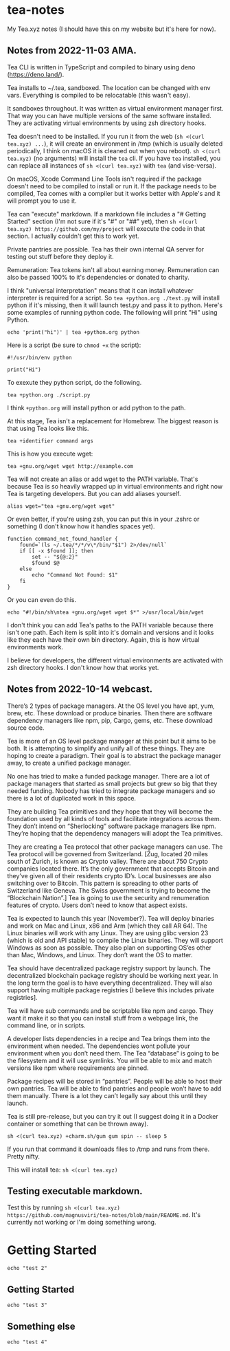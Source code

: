 # tea-notes

My Tea.xyz notes (I should have this on my website but it's here for now).

## Notes from  2022-11-03 AMA.

Tea CLI is written in TypeScript and compiled to binary using deno (https://deno.land/).

Tea installs to ~/.tea, sandboxed. The location can be changed with env vars. Everything is compiled to be relocatable (this wasn't easy).

It sandboxes throughout. It was written as virtual environment manager first. That way you can have multiple versions of the same software installed. They are activating virtual environments by using zsh directory hooks.

Tea doesn't need to be installed. If you run it from the web (`sh <(curl tea.xyz) ...`), it will create an environment in /tmp (which is usually deleted periodically, I think on macOS it is cleaned out when you reboot). `sh <(curl tea.xyz)` (no arguments) will install the `tea` cli. If you have `tea` installed, you can replace all instances of `sh <(curl tea.xyz)` with `tea` (and vise-versa).

On macOS, Xcode Command Line Tools isn't required if the package doesn't need to be compiled to install or run it. If the package needs to be compiled, Tea comes with a compiler but it works better with Apple's and it will prompt you to use it.

Tea can "execute" markdown. If a markdown file includes a "# Getting Started" section (I'm not sure if it's "#" or "##" yet), then `sh <(curl tea.xyz) https://github.com/my/project` will execute the code in that section. I actually couldn't get this to work yet.

Private pantries are possible. Tea has their own internal QA server for testing out stuff before they deploy it.

Remuneration: Tea tokens isn't all about earning money. Remuneration can also be passed 100% to it's dependencies or donated to charity.

I think "universal interpretation" means that it can install whatever interpreter is required for a script. So `tea +python.org ./test.py` will install python if it's missing, then it will launch test.py and pass it to python. Here's some examples of running python code. The following will print "Hi" using Python.

	echo 'print("hi")' | tea +python.org python

Here is a script (be sure to `chmod +x` the script):

	#!/usr/bin/env python
	
	print("Hi")

To exexute they python script, do the following.

	tea +python.org ./script.py

I think `+python.org` will install python or add python to the path.

At this stage, Tea isn't a replacement for Homebrew. The biggest reason is that using Tea looks like this.

	tea +identifier command args

This is how you execute wget:

	tea +gnu.org/wget wget http://example.com

Tea will not create an alias or add wget to the PATH variable. That's because Tea is so heavily wrapped up in virtual environments and right now Tea is targeting developers. But you can add aliases yourself.

	alias wget="tea +gnu.org/wget wget"

Or even better, if you're using zsh, you can put this in your .zshrc or something (I don't know how it handles spaces yet).

	function command_not_found_handler {
		found=`(ls ~/.tea/*/*/v\*/bin/"$1") 2>/dev/null`
		if [[ -x $found ]]; then
			set -- "${@:2}"
			$found $@
		else
			echo "Command Not Found: $1"
		fi
	}

Or you can even do this.

	echo "#!/bin/sh\ntea +gnu.org/wget wget $*" >/usr/local/bin/wget

I don't think you can add Tea's paths to the PATH variable because there isn't one path. Each item is split into it's domain and versions and it looks like they each have their own bin directory. Again, this is how virtual environments work.

I believe for developers, the different virtual environments are activated with zsh directory hooks. I don't know how that works yet.

## Notes from  2022-10-14 webcast.

There’s 2 types of package managers. At the OS level you have apt, yum, brew, etc. These download or produce binaries. Then there are software dependency managers like npm, pip, Cargo, gems, etc. These download source code.

Tea is more of an OS level package manager at this point but it aims to be both. It is attempting to simplify and unify all of these things. They are hoping to create a paradigm. Their goal is to abstract the package manager away, to create a unified package manager.

No one has tried to make a funded package manager. There are a lot of package managers that started as small projects but grew so big that they needed funding. Nobody has tried to integrate package managers and so there is a lot of duplicated work in this space.

They are building Tea primitives and they hope that they will become the foundation used by all kinds of tools and facilitate integrations across them. They don’t intend on “Sherlocking” software package managers like npm. They’re hoping that the dependency managers will adopt the Tea primitives.

They are creating a Tea protocol that other package managers can use. The Tea protocol will be governed from Switzerland. [Zug, located 20 miles south of Zurich, is known as Crypto valley. There are about 750 Crypto companies located there. It’s the only government that accepts Bitcoin and they’ve given all of their residents crypto ID’s. Local businesses are also switching over to Bitcoin. This pattern is spreading to other parts of Switzerland like Geneva. The Swiss government is trying to become the “Blockchain Nation”.] Tea is going to use the security and renumeration features of crypto. Users don’t need to know that aspect exists.

Tea is expected to launch this year (November?). Tea will deploy binaries and work on Mac and Linux, x86 and Arm (which they call AR 64). The Linux binaries will work with any Linux. They are using glibc version 23 (which is old and API stable) to compile the Linux binaries. They will support Windows as soon as possible. They also plan on supporting OS’es other than Mac, Windows, and Linux. They don’t want the OS to matter.

Tea should have decentralized package registry support by launch. The decentralized blockchain package registry should be working next year. In the long term the goal is to have everything decentralized. They will also support having multiple package registries [I believe this includes private registries].

Tea will have sub commands and be scriptable like npm and cargo. They want it make it so that you can install stuff from a webpage link, the command line, or in scripts.

A developer lists dependencies in a recipe and Tea brings them into the environment when needed. The dependencies wont pollute your environment when you don’t need them. The Tea “database” is going to be the filesystem and it will use symlinks. You will be able to mix and match versions like npm where requirements are pinned.

Package recipes will be stored in “pantries”. People will be able to host their own pantries. Tea will be able to find pantries and people won’t have to add them manually. There is a lot they can’t legally say about this until they launch.

Tea is still pre-release, but you can try it out (I suggest doing it in a Docker container or something that can be thrown away).

	sh <(curl tea.xyz) +charm.sh/gum gum spin -- sleep 5

If you run that command it downloads files to /tmp and runs from there. Pretty nifty.

This will install tea: `sh <(curl tea.xyz)`

## Testing executable markdown.

Test this by running `sh <(curl tea.xyz) https://github.com/magnusviri/tea-notes/blob/main/README.md`. It's currently not working or I'm doing something wrong.

# Getting Started

    echo "test 2"

## Getting Started

    echo "test 3"

## Something else

    echo "test 4"
